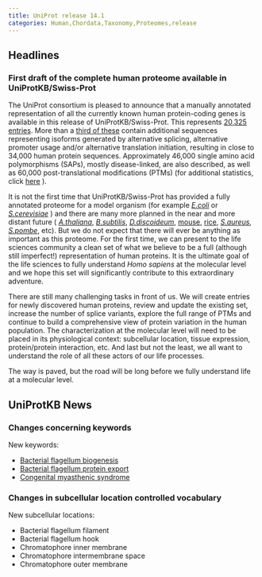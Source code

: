 ```yaml
---
title: UniProt release 14.1
categories: Human,Chordata,Taxonomy,Proteomes,release
---
```


## Headlines

### First draft of the complete human proteome available in UniProtKB/Swiss-Prot

The UniProt consortium is pleased to announce that a manually annotated representation of all the currently known human protein-coding genes is available in this release of UniProtKB/Swiss-Prot. This represents [20,325 entries](http://www.uniprot.org/uniprot/?query=taxonomy%3A9606+AND+reviewed%3Ayes). More than a [third of these](http://www.uniprot.org/uniprot/?query=taxonomy%3A9606+AND+%28keyword%3A%22Alternative+initiation+%5B24%5D%22+OR+keyword%3A%22Alternative+promoter+usage+%5B877%5D%22+OR+keyword%3A%22Alternative+splicing+%5B25%5D%22%29%0D%0A) contain additional sequences representing isoforms generated by alternative splicing, alternative promoter usage and/or alternative translation initiation, resulting in close to 34,000 human protein sequences. Approximately 46,000 single amino acid polymorphisms (SAPs), mostly disease-linked, are also described, as well as 60,000 post-translational modifications (PTMs) (for additional statistics, click [here](http://www.uniprot.org/program/chordata/statistics) ).

It is not the first time that UniProtKB/Swiss-Prot has provided a fully annotated proteome for a model organism (for example [*E.coli*](http://www.uniprot.org/uniprot/?query=taxonomy:83333+AND+keyword:181) or [*S.cerevisiae*](http://www.uniprot.org/uniprot/?query=taxonomy:4932+AND+keyword:181) ) and there are many more planned in the near and more distant future ( [*A.thaliana*](http://www.uniprot.org/uniprot/?query=taxonomy:3702+AND+reviewed%3Ayes), [*B.subtilis*](http://www.uniprot.org/uniprot/?query=taxonomy:1423+AND+reviewed%3Ayes), [*D.discoideum*](http://www.uniprot.org/uniprot/?query=taxonomy:44689+AND+reviewed%3Ayes), [mouse](http://www.uniprot.org/uniprot/?query=taxonomy:10090+AND+reviewed%3Ayes), [rice](http://www.uniprot.org/uniprot/?query=taxonomy:39947+AND+reviewed%3Ayes), [*S.aureus*](http://www.uniprot.org/uniprot/?query=organism%3A%22Staphylococcus+aureus%22+AND+reviewed%3Ayes), [*S.pombe*](http://www.uniprot.org/uniprot/?query=taxonomy:4896+AND+reviewed%3Ayes), etc). But we do not expect that there will ever be anything as important as this proteome. For the first time, we can present to the life sciences community a clean set of what we believe to be a full (although still imperfect!) representation of human proteins. It is the ultimate goal of the life sciences to fully understand *Homo sapiens* at the molecular level and we hope this set will significantly contribute to this extraordinary adventure.

There are still many challenging tasks in front of us. We will create entries for newly discovered human proteins, review and update the existing set, increase the number of splice variants, explore the full range of PTMs and continue to build a comprehensive view of protein variation in the human population. The characterization at the molecular level will need to be placed in its physiological context: subcellular location, tissue expression, protein/protein interaction, etc. And last but not the least, we all want to understand the role of all these actors of our life processes.

The way is paved, but the road will be long before we fully understand life at a molecular level.

## UniProtKB News

### Changes concerning keywords

New keywords:

-   [Bacterial flagellum biogenesis](http://www.uniprot.org/keywords/KW-1005)
-   [Bacterial flagellum protein export](http://www.uniprot.org/keywords/KW-1006)
-   [Congenital myasthenic syndrome](http://www.uniprot.org/keywords/KW-1004)

### Changes in subcellular location controlled vocabulary

New subcellular locations:

-   Bacterial flagellum filament
-   Bacterial flagellum hook
-   Chromatophore inner membrane
-   Chromatophore intermembrane space
-   Chromatophore outer membrane
